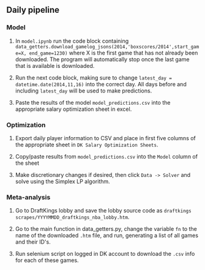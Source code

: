 ## Daily pipeline

### Model

1. In `model.ipynb` run the code block containing `data_getters.download_gamelog_jsons(2014,'boxscores/2014',start_game=X, end_game=1230)` where X is the first game that has not already been downloaded. The program will automatically stop once the last game that is available is downloaded.

2. Run the next code block, making sure to change `latest_day = datetime.date(2014,11,16)` into the correct day. All days before and including `latest_day` will be used to make predictions.

3. Paste the results of the model `model_predictions.csv` into the appropriate salary optimization sheet in excel.

### Optimization

1. Export daily player information to CSV and place in first five columns of the appropriate sheet in `DK Salary Optimization Sheets`.

2. Copy/paste results from `model_predictions.csv` into the `Model` column of the sheet

3. Make discretionary changes if desired, then click `Data -> Solver` and solve using the Simplex LP algorithm.

### Meta-analysis

1. Go to DraftKings lobby and save the lobby source code as `draftkings scrapes/YYYYMMDD_draftkings_nba_lobby.htm`.

2. Go to the main function in data_getters.py, change the variable `fn` to the name of the downloaded `.htm` file, and run, generating a list of all games and their ID's.

3. Run selenium script on logged in DK account to download the `.csv` info for each of these games.